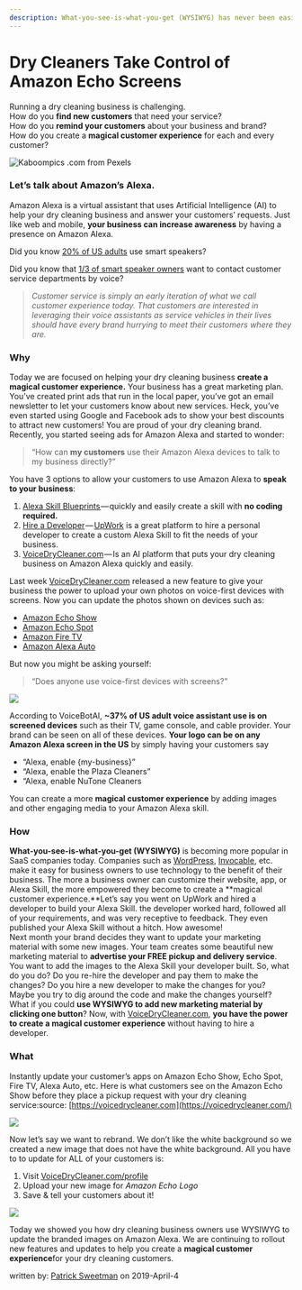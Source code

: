 ```yaml
---
description: What-you-see-is-what-you-get (WYSIWYG) has never been easier.
---
```


# Dry Cleaners Take Control of Amazon Echo Screens

Running a dry cleaning business is challenging.  
How do you **find new customers** that need your service?  
How do you **remind your customers** about your business and brand?  
How do you create a **magical customer experience** for each and every customer?

![Kaboompics .com from Pexels](https://cdn-images-1.medium.com/max/800/1*DfH7ghsKpiV81q0ZyPpeWg.jpeg)

### **Let’s talk about Amazon’s Alexa.**

Amazon Alexa is a virtual assistant that uses Artificial Intelligence \(AI\) to help your dry cleaning business and answer your customers’ requests. Just like web and mobile, **your business can increase awareness** by having a presence on Amazon Alexa.

Did you know [20% of US adults](https://techcrunch.com/2018/03/07/47-3-million-u-s-adults-have-access-to-a-smart-speaker-report-says/) use smart speakers?

Did you know that [1/3 of smart speaker owners](https://voicebot.ai/2019/03/18/about-one-third-of-smart-speaker-owners-want-to-contact-customer-service-departments-by-voice/) want to contact customer service departments by voice?

> _Customer service is simply an early iteration of what we call customer experience today. That customers are interested in leveraging their voice assistants as service vehicles in their lives should have every brand hurrying to meet their customers where they are._

### Why

Today we are focused on helping your dry cleaning business **create a magical customer experience.** Your business has a great marketing plan. You’ve created print ads that run in the local paper, you’ve got an email newsletter to let your customers know about new services. Heck, you’ve even started using Google and Facebook ads to show your best discounts to attract new customers! You are proud of your dry cleaning brand.  
Recently, you started seeing ads for Amazon Alexa and started to wonder:

> “How can **my customers** use their Amazon Alexa devices to talk to my business directly?”

You have 3 options to allow your customers to use Amazon Alexa to **speak to your business**:

1. [Alexa Skill Blueprints ](https://blueprints.amazon.com/bp/amzn.ask.bp.d44bd2c8-f065-41a1-9056-d26fa40748e6?ref_=ask_bp_home_7_0)— quickly and easily create a skill with **no coding required.**
2. [Hire a Developer](https://developer.amazon.com/alexa-skills-kit) — [UpWork](https://www.upwork.com/) is a great platform to hire a personal developer to create a custom Alexa Skill to fit the needs of your business.
3. [VoiceDryCleaner.com](https://voicedrycleaner.com/) — Is an AI platform that puts your dry cleaning business on Amazon Alexa quickly and easily.

Last week [VoiceDryCleaner.com](https://voicedrycleaner.com/) released a new feature to give your business the power to upload your own photos on voice-first devices with screens. Now you can update the photos shown on devices such as:

* [Amazon Echo Show](https://www.amazon.com/All-new-Echo-Show-2nd-Gen/dp/B077SXWSRP/ref=sr_1_1?keywords=echo+show&qid=1554411084&s=gateway&sr=8-1)
* [Amazon Echo Spot](https://www.amazon.com/Echo-Spot-Smart-Display-Alexa/dp/B073SQYXTW/ref=sr_1_1?keywords=echo+spot&qid=1554411362&s=gateway&sr=8-1)
* [Amazon Fire TV](https://www.amazon.com/Introducing-Fire-TV-Stick-4K-with-All-New-Alexa-Voice-Remote/dp/B079QHML21/ref=sr_1_1?keywords=amazon+fire+tv&qid=1554411384&s=gateway&sr=8-1)
* [Amazon Alexa Auto](https://www.amazon.com/gp/product/B0753K4CWG/ref=s9_acsd_al_bw_c_x_3_w?pf_rd_m=ATVPDKIKX0DER&pf_rd_s=merchandised-search-3&pf_rd_r=2MHMVV3B1SNP35X9ESRQ&pf_rd_t=101&pf_rd_p=7e487964-e74a-4a54-8b95-4f446032ea2b&pf_rd_i=17942714011)

But now you might be asking yourself:

> “Does anyone use voice-first devices with screens?”

![](https://cdn-images-1.medium.com/max/800/1*Xdnpygq-s1x1LWDtW29pLw.png)

According to VoiceBotAI, **~37% of US adult voice assistant use is on screened devices** such as their TV, game console, and cable provider. Your brand can be seen on all of these devices. **Your logo can be on any Amazon Alexa screen in the US** by simply having your customers say

* “Alexa, enable {my-business}”
* “Alexa, enable the Plaza Cleaners”
* “Alexa, enable NuTone Cleaners

You can create a more **magical customer experience** by adding images and other engaging media to your Amazon Alexa skill.

### How

**What-you-see-is-what-you-get \(WYSIWYG\)** is becoming more popular in SaaS companies today. Companies such as [WordPress](https://wordpress.com/), [Invocable](https://www.invocable.com/), etc. make it easy for business owners to use technology to the benefit of their business. The more a business owner can customize their website, app, or Alexa Skill, the more empowered they become to create a **magical customer experience.**Let’s say you went on UpWork and hired a developer to build your Alexa Skill. the developer worked hard, followed all of your requirements, and was very receptive to feedback. They even published your Alexa Skill without a hitch. How awesome!   
Next month your brand decides they want to update your marketing material with some new images. Your team creates some beautiful new marketing material to **advertise your FREE pickup and delivery service**. You want to add the images to the Alexa Skill your developer built. So, what do you do? Do you re-hire the developer and pay them to make the changes? Do you hire a new developer to make the changes for you? Maybe you try to dig around the code and make the changes yourself?  
What if you could **use WYSIWYG to add new marketing material by clicking one button**? Now, with [VoiceDryCleaner.com](https://voicedrycleaner.com/profile), **you have the power to create a magical customer experience** without having to hire a developer.

### What

Instantly update your customer’s apps on Amazon Echo Show, Echo Spot, Fire TV, Alexa Auto, etc. Here is what customers see on the Amazon Echo Show before they place a pickup request with your dry cleaning service:source: [https://voicedrycleaner.com](https://voicedrycleaner.com/)

![](https://cdn-images-1.medium.com/max/800/1*GpPIbfY9XjJHr2IAA9Fl2A.png)

Now let’s say we want to rebrand. We don’t like the white background so we created a new image that does not have the white background. All you have to to update for ALL of your customers is:

1. Visit [VoiceDryCleaner.com/profile](https://voicedrycleaner.com/profile)
2. Upload your new image for _Amazon Echo Logo_
3. Save & tell your customers about it!

![](https://cdn-images-1.medium.com/max/800/1*FuNuWJWsPKcVJDNrL3sBVg.png)

Today we showed you how dry cleaning business owners use WYSIWYG to update the branded images on Amazon Alexa. We are continuing to rollout new features and updates to help you create a **magical customer experience**for your dry cleaning customers.

written by: [Patrick Sweetman](https://www.linkedin.com/in/patricksweetman365/) on 2019-April-4

